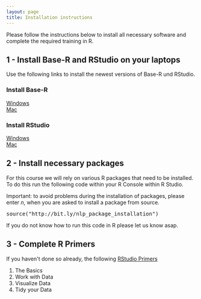 ```yaml
---
layout: page
title: Installation instructions
---
```


Please follow the instructions below to install all necessary software and complete the required training in R.

## 1 - Install Base-R and RStudio on your laptops

Use the following links to install the newest versions of Base-R und RStudio.

### Install Base-R
<a href="https://cran.r-project.org/bin/windows/base/R-4.1.1-win.exe">Windows</a><br>
<a href="https://cran.r-project.org/bin/macosx/base/R-4.1.1.pkg">Mac</a>

### Install RStudio
<a href="https://download1.rstudio.org/desktop/windows/RStudio-1.4.1717.exe">Windows</a><br>
<a href="https://download1.rstudio.org/desktop/macos/RStudio-1.4.1717.dmg">Mac</a>

## 2 - Install necessary packages

For this course we will rely on various R packages that need to be installed. To do this run the following code within your R Console within R Studio.

Important: to avoid problems during the installation of packages, please enter *n*, when you are asked to install a package from source.

<font style="font-family: 'Lucida Console', Monaco, monospace;">
source("http://bit.ly/nlp_package_installation")
</font>

If you do not know how to run this code in R please let us know asap.

## 3 - Complete R Primers

If you haven't done so already, the following <a href="https://rstudio.cloud/learn/primers">RStudio Primers</a>

1) The Basics<br>
2) Work with Data<br>
3) Visualize Data<br>
4) Tidy your Data
